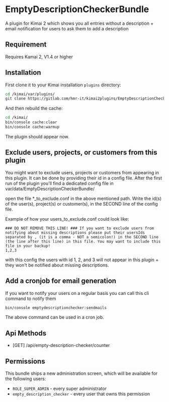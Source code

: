 # EmptyDescriptionCheckerBundle

A plugin for Kimai 2 which shows you all entries without a description + email notification for users to ask them to add a description

## Requirement

Requires Kamai 2, V1.4 or higher

## Installation

First clone it to your Kimai installation `plugins` directory:

```bash
cd /kimai/var/plugins/
git clone https://gitlab.com/hmr-it/kimai2plugins/EmptyDescriptionCheckerBundle.git
```

And then rebuild the cache: 

```bash
cd /kimai/
bin/console cache:clear
bin/console cache:warmup
```

The plugin should appear now.

## Exclude users, projects, or customers from this plugin

You might want to exclude users, projects or customers from appearing in this plugin. It can be done by providing their id in a config file.
After the first run of the plugin you'll find a dedicated config file in var/data/EmptyDescriptionCheckerBundle/

open the file *_to_exclude.conf in the above mentioned path. Write the id(s) of the user(s), project(s) or customer(s),  in the SECOND line of the config file.

Example of how your users_to_exclude.conf could look like:

```
### DO NOT REMOVE THIS LINE! ### If you want to exclude users from notifying about missing descriptions please put their usersIds separated by , (it is a comma - NOT a semicolon!) in the SECOND line (the line after this line) in this file. You may want to include this file in your backup!
1,2,3
```

with this config the users with id 1, 2, and 3 will not appear in this plugin + they won't be notified about missing descriptions.

## Add a cronjob for email generation

If you want to notify your users on a regular basis you can call this cli command to notify them

```bash
bin/console emptydescriptionchecker:sendmails
```

The above command can be used in a cron job.

## Api Methods

- [GET] /api/empty-description-checker/counter

## Permissions

This bundle ships a new administration screen, which will be available for the following users:

- `ROLE_SUPER_ADMIN` - every super administrator
- `empty_description_checker` - every user that owns this permission
